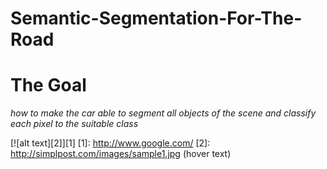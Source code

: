 # Semantic-Segmentation-For-The-Road

# The Goal
*how to make the car able to segment all objects of
the scene and classify each pixel to the suitable class*

[![alt text][2]][1]
[1]: http://www.google.com/
[2]: http://simplpost.com/images/sample1.jpg (hover text)
